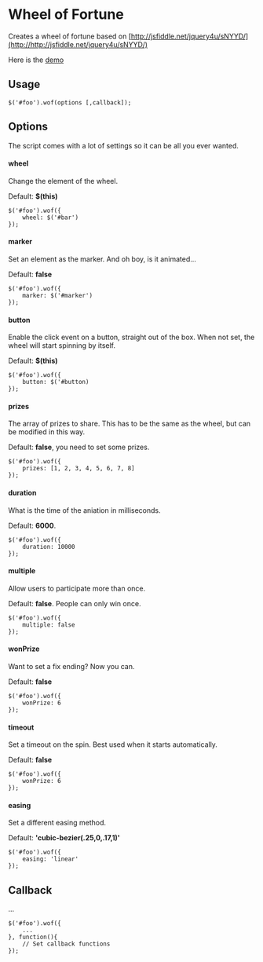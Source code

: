 # Wheel of Fortune

Creates a wheel of fortune based on [http://jsfiddle.net/jquery4u/sNYYD/](http://http://jsfiddle.net/jquery4u/sNYYD/)

Here is the [demo](http://turboturbo.be/playground/Wheel-of-Fortune/)

## Usage

	$('#foo').wof(options [,callback]);

## Options
The script comes with a lot of settings so it can be all you ever wanted.

#### wheel
Change the element of the wheel.

Default: **$(this)**

	$('#foo').wof({
		wheel: $('#bar')
	});
	
#### marker
Set an element as the marker. And oh boy, is it animated...

Default: **false**

	$('#foo').wof({
		marker: $('#marker')
	});

#### button
Enable the click event on a button, straight out of the box. When not set, the wheel will start spinning by itself.

Default: **$(this)**

	$('#foo').wof({
		button: $('#button)
	});

#### prizes
The array of prizes to share. This has to be the same as the wheel, but can be modified in this way.

Default: **false**, you need to set some prizes.

	$('#foo').wof({
		prizes: [1, 2, 3, 4, 5, 6, 7, 8]
	});

#### duration
What is the time of the aniation in milliseconds.

Default: **6000**.

	$('#foo').wof({
		duration: 10000
	});
	
#### multiple
Allow users to participate more than once.

Default: **false**. People can only win once.

	$('#foo').wof({
		multiple: false
	});

#### wonPrize
Want to set a fix ending? Now you can.

Default: **false**

	$('#foo').wof({
		wonPrize: 6
	});

#### timeout
Set a timeout on the spin. Best used when it starts automatically.

Default: **false**

	$('#foo').wof({
		wonPrize: 6
	});
	
#### easing
Set a different easing method.

Default: **'cubic-bezier(.25,0,.17,1)'**

	$('#foo').wof({
		easing: 'linear'
	});

## Callback
...

	$('#foo').wof({
		...
	}, function(){
		// Set callback functions
	});
